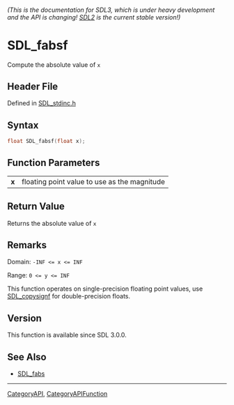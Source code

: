 ###### (This is the documentation for SDL3, which is under heavy development and the API is changing! [SDL2](https://wiki.libsdl.org/SDL2/) is the current stable version!)
# SDL_fabsf

Compute the absolute value of `x`

## Header File

Defined in [SDL_stdinc.h](https://github.com/libsdl-org/SDL/blob/main/include/SDL3/SDL_stdinc.h)

## Syntax

```c
float SDL_fabsf(float x);

```

## Function Parameters

|           |                                              |
| --------- | -------------------------------------------- |
| **x**     | floating point value to use as the magnitude |

## Return Value

Returns the absolute value of `x`

## Remarks

Domain: `-INF <= x <= INF`

Range: `0 <= y <= INF`

This function operates on single-precision floating point values, use
[SDL_copysignf](SDL_copysignf) for double-precision floats.

## Version

This function is available since SDL 3.0.0.

## See Also

* [SDL_fabs](SDL_fabs)

----
[CategoryAPI](CategoryAPI), [CategoryAPIFunction](CategoryAPIFunction)

